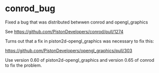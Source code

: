 # conrod_bug
Fixed a bug that was distributed betwwen conrod and opengl_graphics

See https://github.com/PistonDevelopers/conrod/pull/1274

Turns out that a fix in piston2d-opengl_graphics was necessary to fix this:

https://github.com/PistonDevelopers/opengl_graphics/pull/303

Use version 0.60 of piston2d-opengl_graphics and version 0.65 of conrod to fix the problem.

